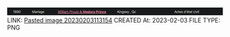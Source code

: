 ![Pasted image 20230203113154](../../genealogy/attachments/Pasted%20image%2020230203113154.png)
LINK: [Pasted image 20230203113154](../../genealogy/attachments/Pasted%20image%2020230203113154.png)
CREATED At: 2023-02-03
FILE TYPE: PNG
